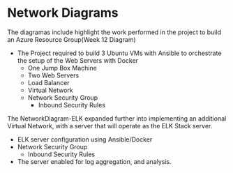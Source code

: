 # Network Diagrams

The diagramas include highlight the work performed in the project to build an Azure Resource Group(Week 12 Diagram)
  - The Project required to build 3 Ubuntu VMs with Ansible to orchestrate the setup of the Web Servers with Docker
    * One Jump Box Machine
    * Two Web Servers
    * Load Balancer
    * Virtual Network
    * Network Security Group
      - Inbound Security Rules
      
The NetworkDiagram-ELK expanded further into implementing an additional Virtual Network, with a server that will operate as the ELK Stack server.
  * ELK server configuration using Ansible/Docker
  * Network Security Group
    - Inbound Security Rules
  * The server enabled for log aggregation, and analysis.
